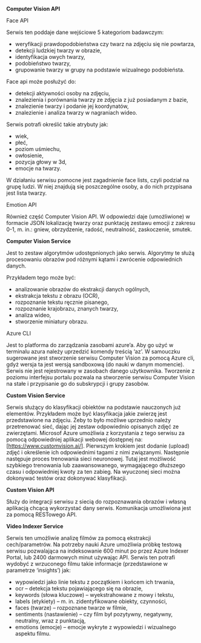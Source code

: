 **Computer Vision API**

Face API

Serwis ten poddaje dane wejściowe 5 kategoriom badawczym:

- weryfikacji prawdopodobieństwa czy twarz na zdjęciu się nie powtarza,
- detekcji ludzkiej twarzy w obrazie,
- identyfikacja owych twarzy,
- podobieństwo twarzy,
- grupowanie twarzy w grupy na podstawie wizualnego podobieństa.

Face api może posłużyć do:
- detekcji aktywności osoby na zdjęciu,
- znalezienia i porównania twarzy ze zdjęcia z już posiadanym z bazie,
- znalezienie twarzy i podanie jej koordynatów,
- znalezienie i analiza twarzy w nagraniach wideo.

Serwis potrafi określić takie atrybuty jak:
- wiek,
- płeć,
- poziom uśmiechu,
- owłosienie,
- pozycja głowy w 3d,
- emocje na twarzy.

W działaniu serwisu pomocne jest zagadnienie face lists, czyli podział na grupę ludzi. W niej znajdują się poszczególne osoby, a do nich przypisana jest lista twarzy.

Emotion API

Również część Computer Vision API. W odpowiedzi daje (umożliwione) w formacie JSON lokalizację twarzy oraz punktację zestawu emocji z zakresu 0-1, m. in.: gniew, obrzydzenie, radość, neutralność, zaskoczenie, smutek.

**Computer Vision Service**

Jest to zestaw algorytmów udostępnionych jako serwis. Algorytmy te służą procesowaniu obrazów pod różnymi kątami i zwrócenie odpowiednich danych.

Przykładem tego może być:
- analizowanie obrazów do ekstrakcji danych ogólnych,
- ekstrakcja tekstu z obrazu (OCR),
- rozpoznanie tekstu ręcznie pisanego,
- rozpoznanie krajobrazu, znanych twarzy,
- analiza wideo,
- stworzenie miniatury obrazu.

Azure CLI

Jest to platforma do zarządzania zasobami azure’a. Aby go użyć w terminalu azura należy uprzedzić komendy treścią ‘az’. W samouczku sugerowane jest stworzenie serwisu Computer Vision za pomocą Azure cli, gdyż wersja ta jest wersją sandboxową (do nauki w danym momencie). Serwis nie jest rejestrowany w zasobach danego użytkownika. Tworzenie z poziomu interfejsu portalu pozwala na stworzenie serwisu Computer Vision na stałe i przypisanie go do subskrypcji i grupy zasobów.

**Custom Vision Service**

Serwis służący do klasyfikacji obiektów na podstawie nauczonych już elementów. Przykładem może być klasyfikacja jakie zwierzę jest przedstawione na zdjęciu. Żeby to było możliwe uprzednio należy przetrenować sieć, dając jej zestaw odpowiednio opisanych zdjęć ze zwierzętami. Microsof Azure umożliwia z korzystania z tego serwisu za pomocą odpowiedniej aplikacji webowej dostępnej na: [https://www.customvision.ai/]. Pierwszym krokiem jest dodanie (upload) zdjęć i określenie ich odpowiednimi tagami z nimi związanymi. Następnie następuje proces trenowania sieci neuronowej. Tutaj jest możliwość szybkiego trenowania lub zaawansowanego, wymagającego dłuższego czasu i odpowiedniej kwoty za ten zabieg. Na wyuczonej sieci można dokonywać testów oraz dokonywać klasyfikacji.

**Custom Vision API**

Służy do integracji serwisu z siecią do rozpoznawania obrazów i własną aplikacją chcącą wykorzystać dany serwis. Komunikacja umożliwiona jest za pomocą RESTowego API.

**Video Indexer Service**

Serwis ten umożliwie analizę filmów za pomocą ekstrakcji cech/parametrów. Na potrzeby nauki Azure umożliwia próbkę testową serwisu pozwalająca na indeksowanie 600 minut po przez Azure Indexer Portal, lub 2400 darmowych minut używając API. Serwis ten potrafi wydobyć z wrzuconego filmu takie informacje (przedstawione w parametrze ‘insights’) jak:

- wypowiedzi jako linie tekstu z początkiem i końcem ich trwania,
- ocr – detekcja tekstu pojawiającego się na obrazie,
- keywords (słowa kluczowe) – wyekstrahowane z mowy i tekstu,
- labels (etykiety) – m. in. zidentyfikowane obiekty, czynności,
- faces (twarze) – rozpoznane twarze w filmie,
- sentiments (nastawienie) – czy film był pozytywny, negatywny, neutralny, wraz z punktacją,
- emotions (emocje) – emocje wykryte z wypowiedzi i wizualnego aspektu filmu.



